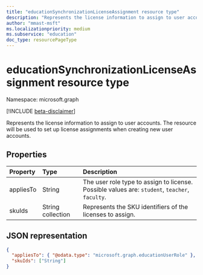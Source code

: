 ```yaml
---
title: "educationSynchronizationLicenseAssignment resource type"
description: "Represents the license information to assign to user accounts. The resource will be used to set up license assignments when creating new user accounts."
author: "mmast-msft"
ms.localizationpriority: medium
ms.subservice: "education"
doc_type: resourcePageType
---
```


# educationSynchronizationLicenseAssignment resource type

Namespace: microsoft.graph

[!INCLUDE [beta-disclaimer](../../includes/beta-disclaimer.md)]

Represents the license information to assign to user accounts. The resource will be used to set up license assignments when creating new user accounts.

## Properties

| Property  | Type              | Description                                                                                    |
| :-------- | :---------------- | :--------------------------------------------------------------------------------------------- |
| appliesTo | String            | The user role type to assign to license. Possible values are: `student`, `teacher`, `faculty`. |
| skuIds    | String collection | Represents the SKU identifiers of the licenses to assign.                                      |

## JSON representation

<!-- {
  "blockType": "resource",
  "optionalProperties": [

  ],
  "@odata.type": "microsoft.graph.educationSynchronizationLicenseAssignment"
}-->

```json
{
  "appliesTo": { "@odata.type": "microsoft.graph.educationUserRole" },
  "skuIds": ["String"]
}
```


